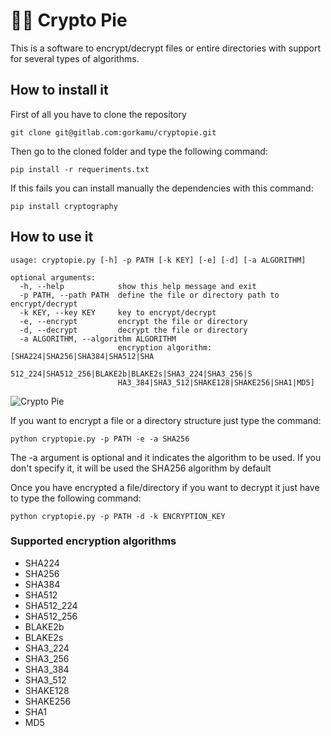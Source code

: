 # 🍰🍰 Crypto Pie

This is a software to encrypt/decrypt files or entire directories with support for several types of algorithms.

## How to install it

First of all you have to clone the repository
```
git clone git@gitlab.com:gorkamu/cryptopie.git
```

Then go to the cloned folder and type the following command:
```
pip install -r requeriments.txt
```

If this fails you can install manually the dependencies with this command:
```
pip install cryptography
```

## How to use it
```
usage: cryptopie.py [-h] -p PATH [-k KEY] [-e] [-d] [-a ALGORITHM]

optional arguments:
  -h, --help            show this help message and exit
  -p PATH, --path PATH  define the file or directory path to encrypt/decrypt
  -k KEY, --key KEY     key to encrypt/decrypt
  -e, --encrypt         encrypt the file or directory
  -d, --decrypt         decrypt the file or directory
  -a ALGORITHM, --algorithm ALGORITHM
                        encryption algorithm: [SHA224|SHA256|SHA384|SHA512|SHA
                        512_224|SHA512_256|BLAKE2b|BLAKE2s|SHA3_224|SHA3_256|S
                        HA3_384|SHA3_512|SHAKE128|SHAKE256|SHA1|MD5]
```

![Crypto Pie](https://i.imgur.com/iVbN40w.png)

If you want to encrypt a file or a directory structure just type the command:
```
python cryptopie.py -p PATH -e -a SHA256
```

The -a argument is optional and it indicates the algorithm to be used. If you don't specify it, it will be used the SHA256 algorithm by default

Once you have encrypted a file/directory if you want to decrypt it just have to type the following command:
```
python cryptopie.py -p PATH -d -k ENCRYPTION_KEY
```

### Supported encryption algorithms
- SHA224
- SHA256
- SHA384
- SHA512
- SHA512_224
- SHA512_256
- BLAKE2b
- BLAKE2s
- SHA3_224
- SHA3_256
- SHA3_384
- SHA3_512
- SHAKE128
- SHAKE256
- SHA1
- MD5